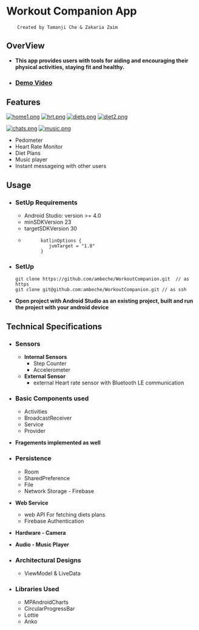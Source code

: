 # Workout Companion App
        Created by Tamanji Che & Zakaria Zaim
## OverView
* **This app provides users with tools for aiding and encouraging their physical activities, staying fit and healthy.**
* ### [Demo Video](https://youtu.be/arGJ6GO-GS0)
## Features
[![home1.png](https://i.postimg.cc/HxWKfXzK/home1.png)](https://postimg.cc/VSTDtS3B) [![hrt.png](https://i.postimg.cc/nzksLbvr/hrt.png)](https://postimg.cc/ZBWYfQsz) [![diets.png](https://i.postimg.cc/7PjpsGvH/diets.png)](https://postimg.cc/LhBChs6w) [![diet2.png](https://i.postimg.cc/NFZ2386k/diet2.png)](https://postimg.cc/PvzqZwFC)

 [![chats.png](https://i.postimg.cc/jq6VLqwZ/chats.png)](https://postimg.cc/yWNpGHTZ) [![music.png](https://i.postimg.cc/506Rp1nQ/music.png)](https://postimg.cc/jwYcSVVR)

* Pedometer
* Heart Rate Monitor
* Diet Plans
* Music player
* Instant messageing with other users

## Usage
* ### SetUp Requirements
    * Android Studio: version >= 4.0
    * minSDKVersion 23
    * targetSDKVersion 30
    *           kotlinOptions {
                   jvmTarget = "1.8"
                }
* ### SetUp 
      git clone https://github.com/ambeche/WorkoutCompanion.git  // as https
      git clone git@github.com:ambeche/WorkoutCompanion.git // as ssh
* **Open project with Android Studio as an existing project, built and run the project with your android device**

## Technical Specifications
* ### Sensors
     * **Internal Sensors**
          * Step Counter
          * Accelerometer
     * **External Sensor**
          * external Heart rate sensor with Bluetooth LE communication

* ### Basic Components used
    * Activities
    * BroadcastReceiver
    * Service
    * Provider
* **Fragements implemented as well**
* ### Persistence
     * Room
     * SharedPreference
     * File
     * Network Storage - Firebase
* **Web Service**
     * web API For fetching diets plans
     * Firebase Authentication
* **Hardware - Camera**
* **Audio - Music Player**
* ### Architectural Designs
     * ViewModel & LiveData
* ### Libraries Used
     * MPAndroidCharts
     * CircularProgressBar
     * Lottie
     * Anko
